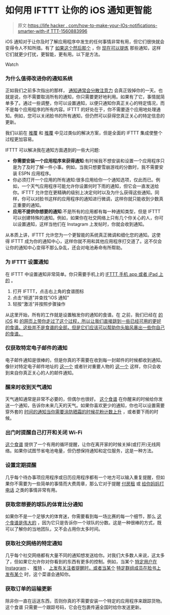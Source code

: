 # 如何用 IFTTT 让你的 iOS 通知更智能

> 原文:[https://life hacker . com/how-to-make-your-IOs-notifications-smarter-with-if TTT-1560883996](https://lifehacker.com/how-to-make-your-ios-notifications-smarter-with-ifttt-1560883996)

iOS 通知对于让你及时了解应用程序中发生的任何事情非常有用，但它们很快就会变得令人不知所措。有了 [如果这个然后那个](https://ifttt.com) ，你 [现在可以提炼](http://lifehacker.com/ifttt-brings-app-automation-to-the-ipad-adds-collectio-1557202299) 那些通知，这样它们就更少打扰，更智能，更有用。以下是方法。

Watch

### 为什么值得改进你的通知系统

正如我们之前多次指出的那样， [通知通常会分散注意力](http://lifehacker.com/notifications-are-evil-5886873) 会真正毁掉你的一天。也就是说，你不需要取消所有的通知，你只需要更好地利用。如果有了它，事情就简单多了。通过一些调整，你可以设置通知，以便只通知你真正关心的特定情况，而不是每个应用程序的所有内容。IFTTT 的好处在于，你不需要逐个应用地处理通知。例如，您可以关闭脸书的所有通知，但仍然可以获得您真正关心的特定信息的更新。

我们以前在 [推覆](https://pushover.net/apps) 和 [推覆](https://www.pushbullet.com/) 中见过类似的解决方案，但是全面的 IFTTT 集成使整个过程更加容易。

IFTTT 可以解决我在通知方面遇到的一些大问题:

*   **你需要安装一个应用程序来获得通知**:有时候我不想安装和设置一个应用程序只是为了及时了解一件小事。例如，当我只想要雪崩游戏的分数时，我不需要安装 ESPN 应用程序。
*   你必须打开一个应用的所有通知:很多应用给你一个通知选项，仅此而已。例如，一个天气应用程序可能允许你设置何时下雨的通知，但它会一直发送给你。IFTTT 允许您在更精确的级别上决定何时以及为什么获得这些通知。同样，你可以对脸书这样的应用程序的通知进行微调，这样你就只能收到少数真正重要的通知。
*   **应用不提供你想要的通知**:不是所有的应用都有每一种通知类型，但是 IFTTT 可以创建特殊的通知。例如，如果你在社交网络上只有几个你关心的人，你可以设置通知，这样当他们在 Instagram 上发帖时，你就会收到通知。

从本质上讲，IFTTT 允许您为一个更智能的系统真正微调和细化您的通知。这使得 IFTTT 成为你的通知中心，这样你就不用和其他应用程序打交道了。这不仅会让你的通知中心变得不那么杂乱，还会对电池寿命有所帮助。

### 为 IFTTT 设置通知

在 IFTTT 中设置通知非常简单。你只需要手机上的 [IFTTT 手机 app 或者 iPad 上的](https://itunes.apple.com/us/app/ifttt/id660944635?mt=8) 。

1.  打开 IFTTT，点击右上角的食谱图标
2.  点击“频道”并查找“iOS 通知”
3.  轻按“激活”并按照步骤操作

从这里开始，所有的工作就是设置触发你的通知的食谱。在 之前，我们已经在 [的 iOS](http://lifehacker.com/all-the-new-stuff-in-ifttt-for-ios-and-what-you-can-do-1032710106) 和 [的网页上带你走过了这个过程，所以让我们直接跳到一些已经可用的更好的食谱。这些并不是食谱的全部，但是它们应该可以帮助你头脑风暴出一些你自己的食谱。](http://lifehacker.com/how-to-supercharge-all-your-favorite-webapps-with-ifttt-5842307)

### 仅获取特定电子邮件的通知

电子邮件通知是很棒的，但是你真的不需要在收到每一封邮件的时候都收到通知。像针对特定电子邮件地址的 [这一个](https://ifttt.com/recipes/158935-notify-me-when-a-new-gmail-arrived-from-a-specific-email-address) 或者针对重要人物的 [这一个](https://ifttt.com/recipes/155035-new-email-from-vip-ios-notification) 这样，你只会收到来自你真正关心的人的邮件通知。

### 醒来时收到天气通知

天气通知通常是非常不必要的，但偶尔也很好。 [这个食谱](https://ifttt.com/recipes/159742-get-today-s-weather-at-7am-as-an-ios-notification) 在你醒来的时候给你发送一个通知，告诉你未来几天的天气。如果你喜欢更少的通知，你也可以设置需要穿外套的 [时间的通知](https://ifttt.com/recipes/159718-if-current-temperature-drops-below-18-c-remind-of-coat)[当你需要涂防晒霜的时候](https://ifttt.com/recipes/158887-uv-exposure-heads-up)[花粉计数上升](https://ifttt.com/recipes/159302-notify-when-pollen-count-rises) ，或者要下雨的时候。

### 出门时提醒自己打开和关闭 Wi-Fi

[这个食谱](https://ifttt.com/recipes/159235-ios-notification-iphone-battery-saving-switch-on-off-your-wifi-when-you-enter-or-leave-home) 提供了一个有用的循环提醒，让你在离开家的时候关掉(或打开)无线网络。如果你试图节省电池电量，但仍想保持通知和定位服务，这是一种方法。

### 设置定期提醒

几乎每个待办事项应用程序或日历应用程序都有一个地方可以输入重复提醒，但如果你不需要为一些简单的事情而大费周章，那么它对于提醒 [付房租](https://ifttt.com/recipes/159235-ios-notification-iphone-battery-saving-switch-on-off-your-wifi-when-you-enter-or-leave-home) 或 [给你妈妈打电话](https://ifttt.com/recipes/159183-call-your-mom-dude) 之类的事情非常有用。

### 获取您想要的球队的体育比分通知

如果你不是一个足够大的体育迷，你需要看到每一场比赛的每一个细节，那么 [这个食谱是伟大的](https://ifttt.com/recipes/158740-get-final-scores-for-your-favorite-teams-via-ios-notifications) ，因为它只是告诉你一个球队的分数。这是一种很棒的方式，既可以了解你的当地团队，又不会占用你太多时间。

### 获取社交网络的特定通知

几乎每个社交网络都有大量不同的通知想发送给你。对我们大多数人来说，这太多了，但如果它允许你对你看到的东西有更多的控制。例如，当某个 [特定用户在 Instagram](https://ifttt.com/recipes/159252-if-new-photo-by-username-then-send-a-notification) 、 [推特](https://ifttt.com/recipes/153680-new-follower-on-twitter-get-an-ios-notification) 、 [上发布关注者提醒时，或者当某个](https://ifttt.com/recipes/158777-no-surprises-from-fb-friends) [特定群组成员在脸书上发布某个](https://ifttt.com/recipes/159237-ios-notification-when-a-member-of-a-specific-group-in-facebook-posts-something) 时，这个菜谱会通知你。

### 获取订单的运输更新

除非你一直在运送东西，否则你真的不需要安装一个特定的应用程序来跟踪货物。这个食谱 只需要一个跟踪号码，它会在包裹传遍全国时给你发送更新。
